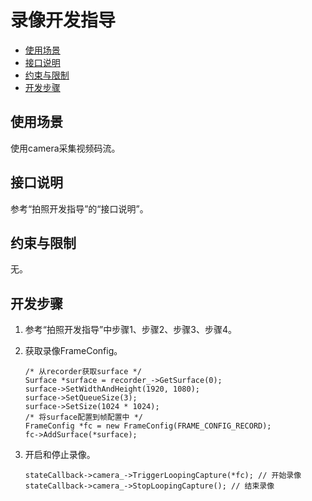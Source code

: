 # 录像开发指导<a name="ZH-CN_TOPIC_0000001054754827"></a>

-   [使用场景](#zh-cn_topic_0000001051451869_section186634310418)
-   [接口说明](#zh-cn_topic_0000001051451869_section125479541744)
-   [约束与限制](#zh-cn_topic_0000001051451869_section1165911177314)
-   [开发步骤](#zh-cn_topic_0000001051451869_section1196016315516)

## 使用场景<a name="zh-cn_topic_0000001051451869_section186634310418"></a>

使用camera采集视频码流。

## 接口说明<a name="zh-cn_topic_0000001051451869_section125479541744"></a>

参考“拍照开发指导”的“接口说明”。

## 约束与限制<a name="zh-cn_topic_0000001051451869_section1165911177314"></a>

无。

## 开发步骤<a name="zh-cn_topic_0000001051451869_section1196016315516"></a>

1.  参考“拍照开发指导”中步骤1、步骤2、步骤3、步骤4。
2.  获取录像FrameConfig。

    ```
    /* 从recorder获取surface */
    Surface *surface = recorder_->GetSurface(0);
    surface->SetWidthAndHeight(1920, 1080);
    surface->SetQueueSize(3);
    surface->SetSize(1024 * 1024);
    /* 将surface配置到帧配置中 */
    FrameConfig *fc = new FrameConfig(FRAME_CONFIG_RECORD);
    fc->AddSurface(*surface);
    ```

3.  开启和停止录像。

    ```
    stateCallback->camera_->TriggerLoopingCapture(*fc); // 开始录像
    stateCallback->camera_->StopLoopingCapture(); // 结束录像
    ```


